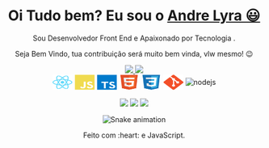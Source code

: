 <div>
  
  <h1 align="center">
    Oi Tudo bem? Eu sou o 
    <a href="https://www.linkedin.com/in/andre-lyra-5936a2147?lipi=urn%3Ali%3Apage%3Ad_flagship3_profile_view_base_contact_details%3Bo3OmHvV8Rb2oKoCQdL210A%3D%3D"target="_blank">Andre Lyra 😃️</a>
  </h1>
  
  <p align="center">
    Sou Desenvolvedor Front End e Apaixonado por Tecnologia .
    </p>
    
  </p>
  
  <p align="center">
    Seja Bem Vindo, tua contribuição será muito bem vinda, vlw mesmo! 😉️
  </p>
  
</div>

<div align="center">
  <a href="https://github.com/andrelyra01">
    <img height="150em" src="https://github-readme-stats.vercel.app/api?username=andrelyra01&count_private=true&include_all_commits=true&show_icons=true&theme=dracula&hide_border=false&show_owner=true"/>
    <img height="150em" src="https://github-readme-stats.vercel.app/api/top-langs/?username=andrelyra01&theme=dracula&hide_border=false&&layout=compact"/>
  </a>
</div>

<div align="center" valign="top">
  <img align="center" alt="React" height="30" width="40" src="https://raw.githubusercontent.com/devicons/devicon/master/icons/react/react-original.svg">
  <img align="center" alt="Js" height="30" width="40" src="https://raw.githubusercontent.com/devicons/devicon/master/icons/javascript/javascript-plain.svg">
  <img align="center" alt="Js" height="30" width="40" src="https://raw.githubusercontent.com/devicons/devicon/master/icons/typescript/typescript-plain.svg">
  <img align="center" alt="HTML" height="30" width="40" src="https://raw.githubusercontent.com/devicons/devicon/master/icons/html5/html5-original.svg">
  <img align="center" alt="CSS" height="30" width="40" src="https://raw.githubusercontent.com/devicons/devicon/master/icons/css3/css3-original.svg">
  <img align="center" alt="git" height="30" width="40" src="https://raw.githubusercontent.com/devicons/devicon/master/icons/git/git-original.svg">
  <img align="center" alt="nodejs" height="30" width="40" src="https://cdn.worldvectorlogo.com/logos/nodejs-icon.svg">
 
</div>
<br>

<div align="center">
  <a href="https://www.instagram.com/andrelyra01/" target="_blank"><img src="https://img.shields.io/badge/-Instagram-%23E4405F?style=for-the-badge&logo=instagram&logoColor=white" target="_blank"></a>
  <a href="https://www.linkedin.com/in/andre-lyra-5936a2147?lipi=urn%3Ali%3Apage%3Ad_flagship3_profile_view_base_contact_details%3Bo3OmHvV8Rb2oKoCQdL210A%3D%3D" target="_blank"><img src="https://img.shields.io/badge/-LinkedIn-%230077B5?style=for-the-badge&logo=linkedin&logoColor=white" target="_blank"></a> 
  <a href="mailto:andrelyra01@gmail.com"><img src="https://img.shields.io/badge/-Gmail-%23333?style=for-the-badge&logo=gmail&logoColor=white" target="_blank"></a>
</div>

<div align="center">

  ![Snake animation](https://github.com/danielbped/danielbped/blob/output/github-contribution-grid-snake.svg)
  
</div>

<div align="center">
  <p>Feito com :heart: e JavaScript.</p>
 </p>
</div>
